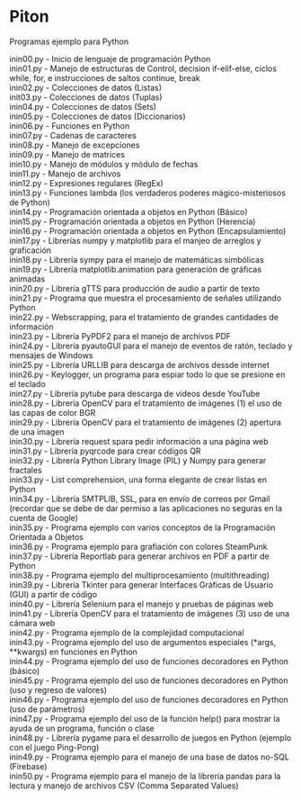# Piton
Programas ejemplo para Python  

inin00.py   -   Inicio de lenguaje de programación Python  
inin01.py   -   Manejo de estructuras de Control, decision if-elif-else, ciclos while, for, e instrucciones de saltos continue, break  
inin02.py   -   Colecciones de datos (Listas)  
init03.py   -   Colecciones de datos (Tuplas)  
inin04.py   -   Colecciones de datos (Sets)  
inin05.py   -   Colecciones de datos (Diccionarios)  
inin06.py   -   Funciones en Python  
inin07.py   -   Cadenas de caracteres  
inin08.py   -   Manejo de excepciones  
inin09.py   -   Manejo de matrices  
inin10.py   -   Manejo de módulos y módulo de fechas  
inin11.py   -   Manejo de archivos  
inin12.py   -   Expresiones regulares (RegEx)  
inin13.py   -   Funciones lambda (los verdaderos poderes mágico-misteriosos de Python)  
inin14.py   -   Programación orientada a objetos en Python (Básico)  
inin15.py   -   Programación orientada a objetos en Python (Herencia)  
inin16.py   -   Programación orientada a objetos en Python (Encapsulamiento)  
inin17.py   -   Librerías numpy y matplotlib para el manjeo de arreglos y graficación  
inin18.py   -   Librería sympy para el manejo de matemáticas simbólicas  
inin19.py   -   Librería matplotlib.animation para generación de gráficas animadas  
inin20.py   -   Librería gTTS para producción de audio a partir de texto  
inin21.py   -   Programa que muestra el procesamiento de señales utilizando Python  
inin22.py   -   Webscrapping, para el tratamiento de grandes cantidades de información  
inin23.py   -   Librería PyPDF2 para el manejo de archivos PDF  
inin24.py   -   Librería pyautoGUI para el manejo de eventos de ratón, teclado y mensajes de Windows  
inin25.py   -   Librería URLLIB para descarga de archivos dessde internet  
inin26.py   -   Keylogger, un programa para espiar todo lo que se presione en el teclado  
inin27.py   -   Librería pytube para descarga de videos desde YouTube  
inin28.py   -   Librería OpenCV para el tratamiento de imágenes (1) el uso de las capas de color BGR  
inin29.py   -   Librería OpenCV para el tratamiento de imágenes (2) apertura de una imagen  
inin30.py   -   Librería request spara pedir información a una página web  
inin31.py   -   Librería pyqrcode para crear códigos QR   
inin32.py   -   Librería Python Library Image (PIL) y Numpy para generar fractales   
inin33.py   -   List comprehension, una forma elegante de crear listas en Python   
inin34.py   -   Librería SMTPLIB, SSL, para en envío de correos por Gmail (recordar que se debe de dar permiso a las aplicaciones no seguras en la cuenta de Google)   
inin35.py   -   Programa ejemplo con varios conceptos de la Programación Orientada a Objetos   
inin36.py   -   Programa ejemplo para grafiación con colores SteamPunk   
inin37.py   -   Librería Reportlab para generar archivos en PDF a partir de Python    
inin38.py   -   Programa ejemplo del multiprocesamiento (multithreading)   
inin39.py   -   Librería Tkinter para generar Interfaces Gráficas de Usuario (GUI) a partir de código   
inin40.py   -   Librería Selenium para el manejo y pruebas de páginas web   
inin41.py   -   Librería OpenCV para el tratamiento de imágenes (3) uso de una cámara web   
inin42.py   -   Programa ejemplo de la complejidad computacional   
inin43.py   -   Programa ejemplo del uso de argumentos especiales (*args, **kwargs) en funciones en Python     
inin44.py   -   Programa ejemplo del uso de funciones decoradores en Python (básico)    
inin45.py   -   Programa ejemplo del uso de funciones decoradores en Python (uso y regreso de valores)   
inin46.py   -   Programa ejemplo del uso de funciones decoradores en Python (uso de parámetros)   
inin47.py   -   Programa ejemplo del uso de la función help() para mostrar la ayuda de un programa, función o clase   
inin48.py   -   Librería pygame para el desarrollo de juegos en Python (ejemplo con el juego Ping-Pong)     
inin49.py   -   Programa ejemplo para el manejo de una base de datos no-SQL (Firebase)     
inin50.py   -   Programa ejemplo para el manejo de la librería pandas para la lectura y manejo de archivos CSV (Comma Separated Values)     
